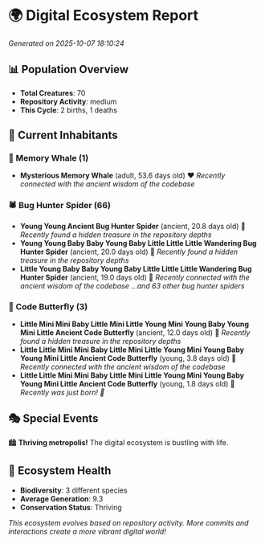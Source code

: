 # 🌍 Digital Ecosystem Report
*Generated on 2025-10-07 18:10:24*

## 📊 Population Overview
- **Total Creatures**: 70
- **Repository Activity**: medium
- **This Cycle**: 2 births, 1 deaths

## 👥 Current Inhabitants

### 🐋 Memory Whale (1)
- **Mysterious Memory Whale** (adult, 53.6 days old) ❤️
  *Recently connected with the ancient wisdom of the codebase*

### 🕷️ Bug Hunter Spider (66)
- **Young Young Ancient Bug Hunter Spider** (ancient, 20.8 days old) 💛
  *Recently found a hidden treasure in the repository depths*
- **Young Young Baby Baby Young Baby Little Little Little Wandering Bug Hunter Spider** (ancient, 20.0 days old) 💛
  *Recently found a hidden treasure in the repository depths*
- **Little Young Baby Baby Young Baby Little Little Little Wandering Bug Hunter Spider** (ancient, 19.0 days old) 💛
  *Recently connected with the ancient wisdom of the codebase*
  *...and 63 other bug hunter spiders*

### 🦋 Code Butterfly (3)
- **Little Mini Mini Baby Little Mini Little Young Mini Young Baby Young Mini Little Ancient Code Butterfly** (ancient, 12.0 days old) 💛
  *Recently found a hidden treasure in the repository depths*
- **Little Little Mini Mini Baby Little Mini Little Young Mini Young Baby Young Mini Little Ancient Code Butterfly** (young, 3.8 days old) 💚
  *Recently connected with the ancient wisdom of the codebase*
- **Little Little Mini Mini Baby Little Mini Little Young Mini Young Baby Young Mini Little Ancient Code Butterfly** (young, 1.8 days old) 💚
  *Recently was just born! 👶*

## 🎭 Special Events

🏙️ **Thriving metropolis!** The digital ecosystem is bustling with life.

## 🔬 Ecosystem Health
- **Biodiversity**: 3 different species
- **Average Generation**: 9.3
- **Conservation Status**: Thriving

*This ecosystem evolves based on repository activity. More commits and interactions create a more vibrant digital world!*